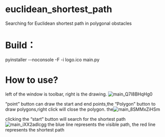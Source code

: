 # euclidean_shortest_path
Searching for Euclidean shortest path in polygonal obstacles

# Build：
pyinstaller --noconsole -F -i logo.ico main.py

# How to use?
left of the window is toolbar, right is the drawing.
![main_Q7I8BHqHg0](https://github.com/reagan11248/euclidean_shortest_path/assets/113978029/ddfb5728-c3a1-4b5b-9de7-e5cd2d4d2aa5)

 “point” button can draw the start and end points,the “Polygon” button to draw polygons,right click will close the polygon.
the![main_8SMMxZiHSm](https://github.com/reagan11248/euclidean_shortest_path/assets/113978029/1a335098-0d5a-4779-b05b-8e863327b194)

clicking the “start” button will search for the shortest path
![main_iXX2adlcgg](https://github.com/reagan11248/euclidean_shortest_path/assets/113978029/ffd3f103-f3b6-4a23-aa6f-b8d5ee272a75)
the blue line represents the visible path, the red line represents the shortest path
